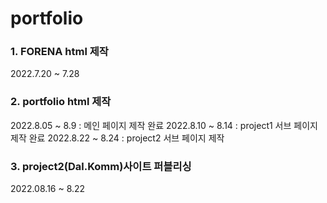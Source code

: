 # portfolio

### 1. FORENA html 제작

2022.7.20 ~ 7.28

### 2. portfolio html 제작

2022.8.05 ~ 8.9 : 메인 페이지 제작 완료
2022.8.10 ~ 8.14 : project1 서브 페이지 제작 완료
2022.8.22 ~ 8.24 : project2 서브 페이지 제작

### 3. project2(Dal.Komm)사이트 퍼블리싱

2022.08.16 ~ 8.22

